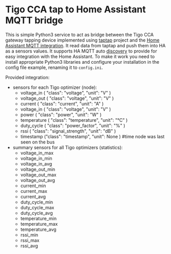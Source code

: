 # Tigo CCA tap to Home Assistant MQTT bridge

This is simple Python3 service to act as bridge between the Tigo CCA gateway tapping device implemented using [taptap](https://github.com/willglynn/taptap) project and the [Home Assistant MQTT integration](https://www.home-assistant.io/integrations/mqtt/). It read data from taptap and push them into HA as a sensors values. It supports HA MQTT auto [discovery](https://www.home-assistant.io/integrations/mqtt/#mqtt-discovery) to provide for easy integration with the Home Assistant. To make it work you need to install appropriate Python3 libraries and configure your installation in the config file example, renaming it to `config.ini`.

Provided integration:

- sensors for each Tigo optimizer (node): 
  - voltage_in ( "class": "voltage", "unit": "V" )
  - voltage_out ( "class": "voltage", "unit": "V" )
  - current ( "class": "current", "unit": "A" )
  - voltage_in ( "class": "voltage", "unit": "V" )
  - power ( "class": "power", "unit": "W" )
  - temperature ( "class": "temperature", "unit": "°C" )
  - duty_cycle ( "class": "power_factor", "unit": "%" )
  - rssi ( "class": "signal_strength", "unit": "dB"  )
  - timestamp ("class": "timestamp", "unit": None )    #time node was last seen on the bus
- summary sensors for all Tigo optimizers (statistics):
  - voltage_in_max
  - voltage_in_min
  - voltage_in_avg
  - voltage_out_min
  - voltage_out_max
  - voltage_out_avg
  - current_min
  - current_max
  - current_avg
  - duty_cycle_min
  - duty_cycle_max
  - duty_cycle_avg
  - temperature_min
  - temperature_max
  - temperature_avg
  - rssi_min
  - rssi_max
  - rssi_avg

